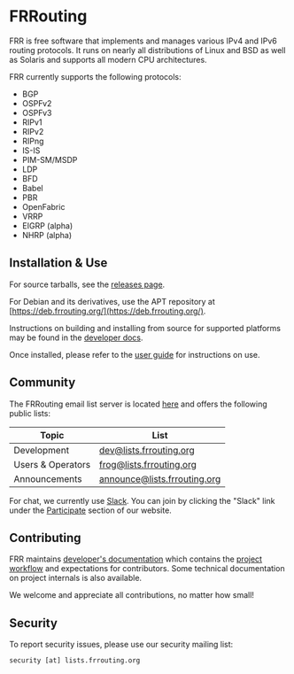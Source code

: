 FRRouting
=========

FRR is free software that implements and manages various IPv4 and IPv6 routing
protocols. It runs on nearly all distributions of Linux and BSD as well as
Solaris and supports all modern CPU architectures.

FRR currently supports the following protocols:

* BGP
* OSPFv2
* OSPFv3
* RIPv1
* RIPv2
* RIPng
* IS-IS
* PIM-SM/MSDP
* LDP
* BFD
* Babel
* PBR
* OpenFabric
* VRRP
* EIGRP (alpha)
* NHRP (alpha)

Installation & Use
------------------

For source tarballs, see the
[releases page](https://github.com/FRRouting/frr/releases).

For Debian and its derivatives, use the APT repository at
[https://deb.frrouting.org/](https://deb.frrouting.org/).

Instructions on building and installing from source for supported platforms may
be found in the
[developer docs](http://docs.frrouting.org/projects/dev-guide/en/latest/building.html).

Once installed, please refer to the [user guide](http://docs.frrouting.org/)
for instructions on use.

Community
---------

The FRRouting email list server is located
[here](https://lists.frrouting.org/listinfo) and offers the following public
lists:

| Topic             | List                         |
|-------------------|------------------------------|
| Development       | dev@lists.frrouting.org      |
| Users & Operators | frog@lists.frrouting.org     |
| Announcements     | announce@lists.frrouting.org |

For chat, we currently use [Slack](https://frrouting.slack.com). You can join
by clicking the "Slack" link under the
[Participate](https://frrouting.org/#participate) section of our website.


Contributing
------------

FRR maintains [developer's documentation](http://docs.frrouting.org/projects/dev-guide/en/latest/index.html)
which contains the [project workflow](http://docs.frrouting.org/projects/dev-guide/en/latest/workflow.html)
and expectations for contributors. Some technical documentation on project
internals is also available.

We welcome and appreciate all contributions, no matter how small!


Security
--------

To report security issues, please use our security mailing list:

```
security [at] lists.frrouting.org
```
